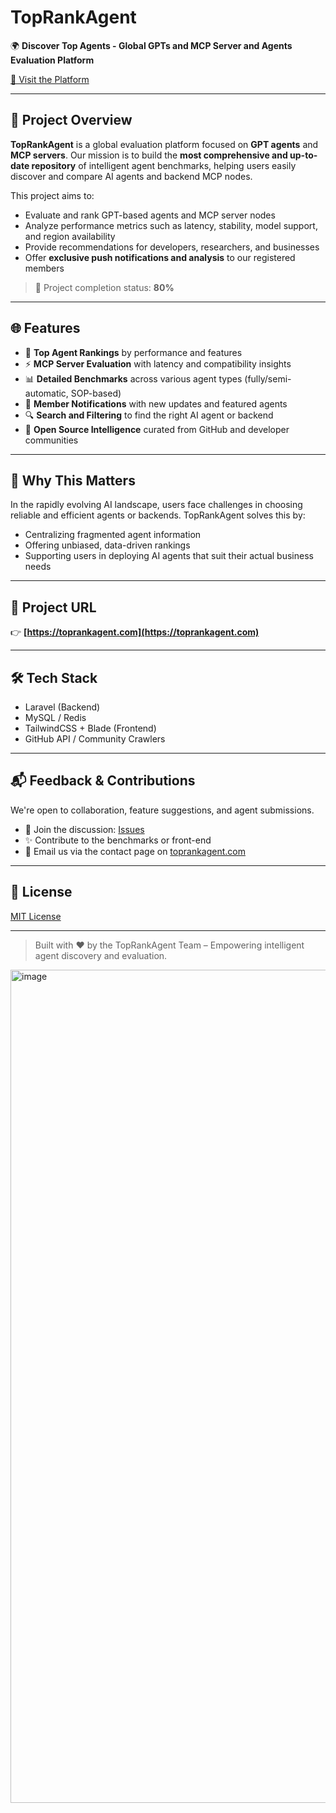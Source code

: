 # TopRankAgent

🌍 **Discover Top Agents - Global GPTs and MCP Server and Agents Evaluation Platform**

[🔗 Visit the Platform](https://toprankagent.com)

---

## 🚀 Project Overview

**TopRankAgent** is a global evaluation platform focused on **GPT agents** and **MCP servers**. Our mission is to build the **most comprehensive and up-to-date repository** of intelligent agent benchmarks, helping users easily discover and compare AI agents and backend MCP nodes.

This project aims to:

- Evaluate and rank GPT-based agents and MCP server nodes
- Analyze performance metrics such as latency, stability, model support, and region availability
- Provide recommendations for developers, researchers, and businesses
- Offer **exclusive push notifications and analysis** to our registered members

> 🔧 Project completion status: **80%**

---

## 🌐 Features

- 🌟 **Top Agent Rankings** by performance and features
- ⚡ **MCP Server Evaluation** with latency and compatibility insights
- 📊 **Detailed Benchmarks** across various agent types (fully/semi-automatic, SOP-based)
- 🔔 **Member Notifications** with new updates and featured agents
- 🔍 **Search and Filtering** to find the right AI agent or backend
- 🧩 **Open Source Intelligence** curated from GitHub and developer communities

---

## 📌 Why This Matters

In the rapidly evolving AI landscape, users face challenges in choosing reliable and efficient agents or backends. TopRankAgent solves this by:

- Centralizing fragmented agent information
- Offering unbiased, data-driven rankings
- Supporting users in deploying AI agents that suit their actual business needs

---

## 📍 Project URL

👉 **[https://toprankagent.com](https://toprankagent.com)**

---

## 🛠 Tech Stack

- Laravel (Backend)
- MySQL / Redis
- TailwindCSS + Blade (Frontend)
- GitHub API / Community Crawlers

---

## 📬 Feedback & Contributions

We're open to collaboration, feature suggestions, and agent submissions.

- 👥 Join the discussion: [Issues](https://github.com/qingjiuzhubei/toprankagent/issues)
- ✨ Contribute to the benchmarks or front-end
- 📩 Email us via the contact page on [toprankagent.com](https://toprankagent.com)

---

## 📄 License

[MIT License](./LICENSE)

---

> Built with ❤️ by the TopRankAgent Team – Empowering intelligent agent discovery and evaluation.





<img width="1333" alt="image" src="https://github.com/user-attachments/assets/f264d78a-cb1a-4433-9e82-2bb40dd76679" />
